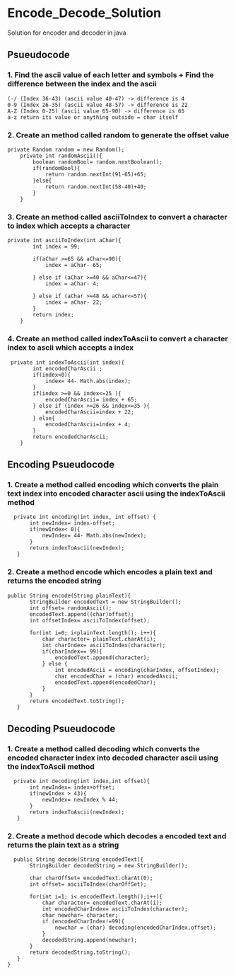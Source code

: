 # Encode_Decode_Solution
Solution for encoder and decoder in java


## Psueudocode

### 1. Find the ascii value of each letter and symbols + Find the difference between the index and the ascii
 ```
 (-/ (Index 36-43) (ascii value 40-47) -> difference is 4
 0-9 (Index 26-35) (ascii value 48-57) -> difference is 22
 A-Z (Index 0-25) (ascii value 65-90) -> difference is 65
 a-z return its value or anything outside = char itself
```

### 2. Create an method called random to generate the offset value
```
private Random random = new Random();
    private int randomAscii(){
        boolean randomBool= random.nextBoolean();
        if(randomBool){
            return random.nextInt(91-65)+65;
        }else{
            return random.nextInt(58-40)+40;
        }
    }

```

### 3. Create an method called asciiToIndex to convert a character to index which accepts a character
```
private int asciiToIndex(int aChar){
        int index = 99;

        if(aChar >=65 && aChar<=90){
            index = aChar- 65;

        } else if (aChar >=40 && aChar<=47){
            index = aChar- 4;

        } else if (aChar >=48 && aChar<=57){
            index = aChar- 22;
        }
        return index;
    }
```
    
### 4. Create an method called indexToAscii to convert a character index to ascii which accepts a index
```
 private int indexToAscii(int index){
        int encodedCharAscii ;
        if(index<0){
            index= 44- Math.abs(index);
        }
        if(index >=0 && index<=25 ){
            encodedCharAscii= index + 65;
        } else if (index >=26 && index<=35 ){
            encodedCharAscii=index + 22;
        } else{
            encodedCharAscii=index + 4;
        }
        return encodedCharAscii;
    }
```
## Encoding Psueudocode

### 1. Create a method called encoding which converts the plain text index into encoded character ascii using the indexToAscii method
 ```
   private int encoding(int index, int offset) {
        int newIndex= index-offset;
        if(newIndex< 0){
            newIndex= 44- Math.abs(newIndex);
        }
        return indexToAscii(newIndex);
    }
```
 ### 2. Create a method encode which encodes a plain text and returns the encoded string
 ```
 public String encode(String plainText){
        StringBuilder encodedText = new StringBuilder();
        int offset= randomAscii();
        encodedText.append((char)offset);
        int offsetIndex= asciiToIndex(offset);

        for(int i=0; i<plainText.length(); i++){
            char character= plainText.charAt(i);
            int charIndex= asciiToIndex(character);
            if(charIndex== 99){
                encodedText.append(character);
            } else {
                int encodedAscii = encoding(charIndex, offsetIndex);
                char encodedChar = (char) encodedAscii;
                encodedText.append(encodedChar);
            }
        }
        return encodedText.toString();
    }
```

## Decoding Psueudocode

### 1. Create a method called decoding which converts the encoded character index into decoded character ascii using the indexToAscii method
 ```
   private int decoding(int index,int offset){
        int newIndex= index+offset;
        if(newIndex > 43){
            newIndex= newIndex % 44;
        }
        return indexToAscii(newIndex);
    }
```

 ### 2. Create a method decode which decodes a encoded text and returns the plain text as a string
 ```
   public String decode(String encodedText){
        StringBuilder decodedString = new StringBuilder();

        char charOffSet= encodedText.charAt(0);
        int offset= asciiToIndex(charOffSet);

        for(int i=1; i< encodedText.length();i++){
            char character= encodedText.charAt(i);
            int encodedCharIndex= asciiToIndex(character);
            char newchar= character;
            if (encodedCharIndex!=99){
                newchar = (char) decoding(encodedCharIndex,offset);
            }
            decodedString.append(newchar);
        }
        return decodedString.toString();
    }
}
  
```
